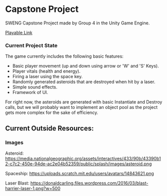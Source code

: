 # Capstone Project
SWENG Capstone Project made by Group 4 in the Unity Game Engine.

[Playable Link](https://htmlpreview.github.io/?https://github.com/danjones5071/capstone-project/blob/master/Group4Capstone/Export/index.html)

### Current Project State
The game currently includes the following basic features:
* Basic player movement (up and down using arrow or 'W' and 'S' Keys).
* Player vitals (health and energy).
* Firing a laser using the space key.
* Randomly generated asteroids that are destroyed when hit by a laser.
* Simple sound effects.
* Framework of UI.

For right now, the asteroids are generated with basic Instantiate and Destroy calls, but we will probably want to implement an object pool as the project gets more complex for the sake of efficiency.

## Current Outside Resources:
### Images
Asteroid: 
https://media.nationalgeographic.org/assets/interactives/433/90b/43390b12-c7c2-450e-94de-ac2e04b52359/public/splash/images/asteroid.png

Spaceship: 
https://uploads.scratch.mit.edu/users/avatars/14843621.png

Laser Blast:
https://donaldcarling.files.wordpress.com/2016/03/blast-harrier-laser-1.png?w=500
